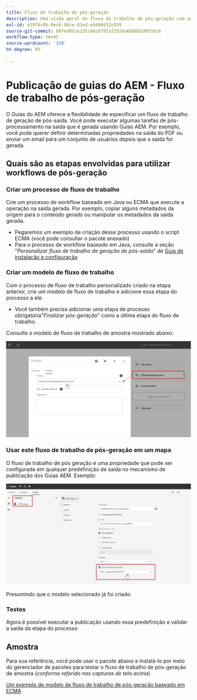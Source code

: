 ```yaml
---
title: Fluxo de trabalho de pós-geração
description: Uma visão geral do fluxo de trabalho de pós-geração com um exemplo
exl-id: e19fdc0b-0ec6-46ce-81ed-e9490d12c029
source-git-commit: b8fed051e235146cd797af2524a68d8d2d0f16c6
workflow-type: tm+mt
source-wordcount: '320'
ht-degree: 0%

---
```


# Publicação de guias do AEM - Fluxo de trabalho de pós-geração

O Guias do AEM oferece a flexibilidade de especificar um fluxo de trabalho de geração de pós-saída. Você pode executar algumas tarefas de pós-processamento na saída que é gerada usando Guias AEM.
Por exemplo, você pode querer definir determinadas propriedades na saída do PDF ou enviar um email para um conjunto de usuários depois que a saída for gerada.


## Quais são as etapas envolvidas para utilizar workflows de pós-geração

### Criar um processo de fluxo de trabalho

Crie um processo de workflow baseado em Java ou ECMA que execute a operação na saída gerada. Por exemplo, copiar alguns metadados da origem para o conteúdo gerado ou manipular os metadados da saída gerada.
- Pegaremos um exemplo de criação desse processo usando o script ECMA (você pode consultar o pacote anexado)
- Para o processo de workflow baseado em Java, consulte a seção &quot;*Personalizar fluxo de trabalho de geração de pós-saída*&quot; de [Guia de instalação e configuração](https://experienceleague.adobe.com/docs/experience-manager-guides-learn/tutorials/install-guide/on-prem-ig/custom-workflow/customize-workflows.html?lang=en#id17A6GI004Y4)


### Criar um modelo de fluxo de trabalho

Com o processo de fluxo de trabalho personalizado criado na etapa anterior, crie um modelo de fluxo de trabalho e adicione essa etapa do processo a ele.
- Você também precisa adicionar uma etapa de processo obrigatória&quot;*Finalizar pós-geração*&quot; como a última etapa do fluxo de trabalho.

Consulte o modelo de fluxo de trabalho de amostra mostrado abaixo:

![Modelo de fluxo de trabalho de pós-geração](../assets/workflows/pgwf-workflow-model.png)


### Usar este fluxo de trabalho de pós-geração em um mapa

O fluxo de trabalho de pós geração é uma propriedade que pode ser configurada em qualquer predefinição de saída no mecanismo de publicação dos Guias AEM. Exemplo:

![Fluxo de trabalho de pós geração na predefinição de saída](../assets/workflows/pgwf-preset-settings.png)


Presumindo que o modelo selecionado já foi criado.


### Testes

Agora é possível executar a publicação usando essa predefinição e validar a saída da etapa do processo


## Amostra

Para sua referência, você pode usar o pacote abaixo e instalá-lo por meio do gerenciador de pacotes para testar o fluxo de trabalho de pós-geração de amostra (*conforme referido nas capturas de tela acima*)

[Um exemplo de modelo de fluxo de trabalho de pós-geração baseado em ECMA](../assets/workflows/sample-pgwf-ecma-test-wfmetadata.zip)
